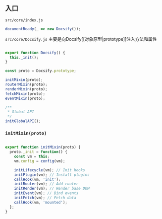 ## 入口
`src/core/index.js`
``` javascript
documentReady(_ => new Docsify());
```
`src/core/Docsify.js`
主要是向Docsify[[对象原型|prototype]]注入方法和属性
``` javascript

export function Docsify() {
  this._init();
}

const proto = Docsify.prototype;

initMixin(proto);
routerMixin(proto);
renderMixin(proto);
fetchMixin(proto);
eventMixin(proto);

/**
 * Global API
 */
initGlobalAPI();
```

### `initMixin(proto)`
``` javascript

export function initMixin(proto) {
  proto._init = function() {
    const vm = this;
    vm.config = config(vm);

    initLifecycle(vm); // Init hooks
    initPlugin(vm); // Install plugins
    callHook(vm, 'init');
    initRouter(vm); // Add router
    initRender(vm); // Render base DOM
    initEvent(vm); // Bind events
    initFetch(vm); // Fetch data
    callHook(vm, 'mounted');
  };
}
```